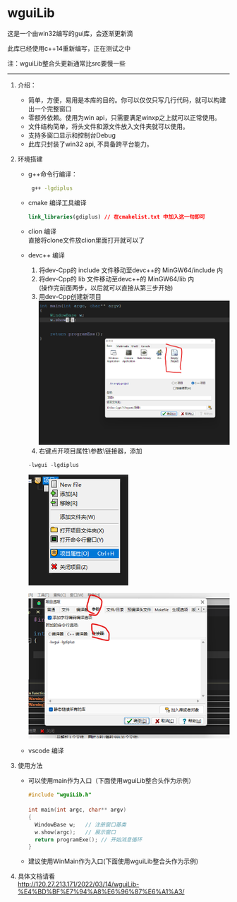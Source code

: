 # wguiLib
这是一个由win32编写的gui库，会逐渐更新滴

此库已经使用c++14重新编写，正在测试之中 

注：wguiLib整合头更新通常比src要慢一些

***********
1. 介绍：
   * 简单，方便，易用是本库的目的。你可以仅仅只写几行代码，就可以构建出一个完整窗口
   * 零额外依赖。使用为win api，只需要满足winxp之上就可以正常使用。
   * 文件结构简单，将头文件和源文件放入文件夹就可以使用。
   * 支持多窗口显示和控制台Debug
   * 此库只封装了win32 api, 不具备跨平台能力。  

2. 环境搭建  
    * g++命令行编译：
      ```bash
       g++ -lgdiplus 
      ```
    * cmake 编译工具编译
      ```cmake
      link_libraries(gdiplus) // 在cmakelist.txt 中加入这一句即可
      ```
    * clion 编译  
      直接将clone文件放clion里面打开就可以了  
   
    * devc++ 编译
       1. 将dev-Cpp的 include 文件移动至devc++的 MinGW64/include 内
       2. 将dev-Cpp的 lib 文件移动至devc++的 MinGW64/lib 内   
         (操作完前面两步，以后就可以直接从第三步开始)
       4. 用dev-Cpp创建新项目
       ![新建项目](https://github.com/LightEverything/wguiLib/blob/main/resource/dev_cpp_get1.png)
       6. 右键点开项目属性\参数\链接器，添加  
         ```g++
       -lwgui -lgdiplus
         ```   
          
          
          
          
          
       ![项目属性](https://github.com/LightEverything/wguiLib/blob/main/resource/dev_cpp_get2.png)  
       
       ![添加引用](https://github.com/LightEverything/wguiLib/blob/main/resource/dev_cpp_get3.png)

    * vscode 编译  
   
      
   
3. 使用方法 
    * 可以使用main作为入口（下面使用wguiLib整合头作为示例）  
         ```c++
         #include "wguiLib.h"
   
      int main(int argc, char** argv)
      {
           WindowBase w;   // 注册窗口基类
           w.show(argc);   // 展示窗口
           return programExe(); // 开始消息循环
      }
       ```
   * 建议使用WinMain作为入口(下面使用wguiLib整合头作为示例)
4. 具体文档请看   
   http://120.27.213.171/2022/03/14/wguiLib-%E4%BD%BF%E7%94%A8%E6%96%87%E6%A1%A3/
